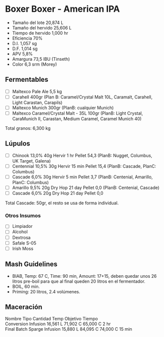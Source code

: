 Boxer Boxer - American IPA
================================================================================


* Tamaño del lote     20,874 L            
* Tamaño del hervido  25,606 L            
* Tiempo de hervido   1,000 hr            
* Eficiencia          70%                 
* D.I.                1,057 sg            
* D.F.                1,014 sg            
* APV                 5,8%                
* Amargura            73,5 IBU (Tinseth)  
* Color               6,3 srm (Morey)     

Fermentables
-----
     
* [ ] Maltexco Pale Ale 5,5 kg   
* [ ] Carahell 400gr (Plan B: Caramel/Crystal Malt 10L, Caramalt, Carahell, Light Carastan, Carapils) 
* [ ] Maltexco Munich 300gr (PlanB: cualquier Munich)
* [ ] Maltexco Caramel/Crystal Malt - 35L  100gr (PlanB:  Light Crystal, CaraMunich II, Carastan, Medium Caramel, Caramel Munich 40)

Total granos: 6,300 kg

Lúpulos
-------
   
* [ ] Chinook      13,0%  40g  Hervir   1 hr    Pellet  54,3  (PlanB: Nugget, Columbus, UK Target, Galena)
* [ ] Centennial  10,5%  30g  Hervir   15 min  Pellet  15,4  (PlanB: Cascade, PlanC: Columbus)
* [ ] Cascade     6,0%   30g  Hervir   5 min   Pellet  3,7   (PlanB: Centenial, Amarillo, PlanC: Columbus)
* [ ] Amarillo    9,5%   20g  Dry Hop  21 day  Pellet  0,0   (PlanB: Centenial, Cascade)
* [ ] Cascade     6,0%   20g  Dry Hop  21 day  Pellet  0,0   

Total Cascade: 50gr, el resto se usa de forma individual.

### Otros Insumos
* [ ] Limpiador
* [ ] Alcohol
* [ ] Dextrosa
* [ ] Safale S-05
* [ ] Irish Moss

Mash Guidelines
---

* BIAB, Temp: 67 C, Time: 90 min, Amount: 17+15, deben quedar unos 26 litros pre-boil para que al final queden 20 litros en el fermentador.
* BOIL, 60 min.
* Priming: 20 litros, 2.4 volúmenes.



Maceración
--------
Nombre              Tipo      Cantidad  Temp      Objetivo  Tiempo  
Conversion          Infusion  16,561 L  71,902 C  65,000 C  2 hr    
Final Batch Sparge  Infusion  15,880 L  84,095 C  74,000 C  15 min  
